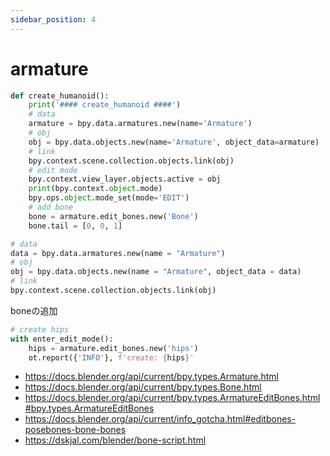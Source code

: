 ```yaml
---
sidebar_position: 4
---
```


# armature

```py
def create_humanoid():
    print('#### create_humanoid ####')
    # data
    armature = bpy.data.armatures.new(name='Armature')
    # obj
    obj = bpy.data.objects.new(name='Armature', object_data=armature)
    # link
    bpy.context.scene.collection.objects.link(obj)
    # edit mode
    bpy.context.view_layer.objects.active = obj
    print(bpy.context.object.mode)
    bpy.ops.object.mode_set(mode='EDIT')
    # add bone
    bone = armature.edit_bones.new('Bone')
    bone.tail = [0, 0, 1]
```

```py
# data
data = bpy.data.armatures.new(name = "Armature")
# obj
obj = bpy.data.objects.new(name = "Armature", object_data = data)
# link
bpy.context.scene.collection.objects.link(obj)
```

boneの追加
```py
# create hips
with enter_edit_mode():
    hips = armature.edit_bones.new('hips')
    ot.report({'INFO'}, f'create: {hips}'
```

* https://docs.blender.org/api/current/bpy.types.Armature.html
* https://docs.blender.org/api/current/bpy.types.Bone.html
* https://docs.blender.org/api/current/bpy.types.ArmatureEditBones.html#bpy.types.ArmatureEditBones
* https://docs.blender.org/api/current/info_gotcha.html#editbones-posebones-bone-bones
* https://dskjal.com/blender/bone-script.html
